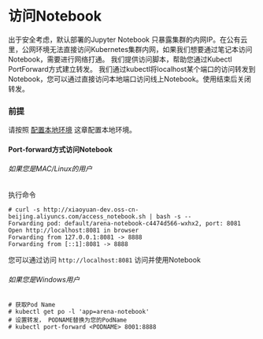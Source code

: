 # 访问Notebook
出于安全考虑，默认部署的Jupyter Notebook 只暴露集群的内网IP。在公有云里，公网环境无法直接访问Kubernetes集群内网，如果我们想要通过笔记本访问Notebook，需要进行网络打通。
我们提供访问脚本，帮助您通过Kubectl PortForward方式建立转发。 我们通过kubectl将localhost某个端口的访问转发到Notebook，您可以通过直接访问本地端口访问线上Notebook。使用结束后关闭转发。

### 前提
请按照 [配置本地环境](../setup/SETUP_LOCAL.md) 这章配置本地环境。

#### Port-forward方式访问Notebook
###### 如果您是MAC/Linux的用户
执行命令
```
# curl -s http://xiaoyuan-dev.oss-cn-beijing.aliyuncs.com/access_notebook.sh | bash -s --
Forwarding pod: default/arena-notebook-c4474d566-wxhx2, port: 8081
Open http://localhost:8081 in browser
Forwarding from 127.0.0.1:8081 -> 8888
Forwarding from [::1]:8081 -> 8888
```

您可以通过访问 `http://localhost:8081` 访问并使用Notebook

###### 如果您是Windows用户

```
# 获取Pod Name
# kubectl get po -l 'app=arena-notebook'
# 设置转发， PODNAME替换为您的PodName
# kubectl port-forward <PODNAME> 8001:8888
```